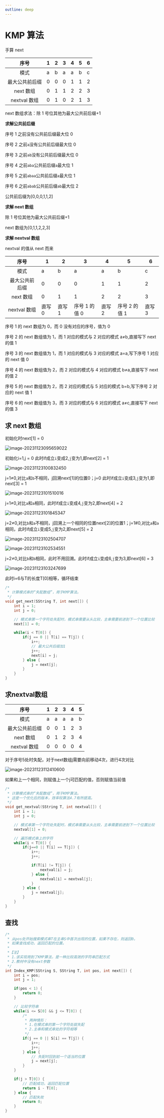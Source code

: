 ```yaml
---
outline: deep
---
```


# KMP 算法

手算 next

|      序号      | 1   | 2   | 3   | 4   | 5   | 6   |
| :------------: | --- | --- | --- | --- | --- | --- |
|      模式      | a   | b   | a   | a   | b   | c   |
| 最大公共前后缀 | 0   | 0   | 0   | 1   | 1   | 2   |
|   next 数组    | 0   | 1   | 1   | 2   | 2   | 3   |
|  nextval 数组  | 0   | 1   | 0   | 2   | 1   | 3   |

next 数组求法：除 1 号位其他为最大公共前后缀+1

**求解公共前后缀**

序号 1 之前没有公共前后缀最大位 0

序号 2 之前`a`没有公共前后缀最大位 0

序号 3 之前`ab`没有公共前后缀最大位 0

序号 4 之前`aba`公共前后缀`a`最大位 1

序号 5 之前`abaa`公共前后缀`a`最大位 1

序号 6 之前`abab`公共前后缀`ab`最大位 2

公共前后缀为[0,0,0,1,1,2]

**求解 next 数组**

除 1 号位其他为最大公共前后缀+1

next 数组为[0,1,1,2,2,3]

**求解 nextval 数组**

nextval 的值从 next 而来

|      序号      | 1      | 2      | 3             | 4      | 5             | 6      |
| :------------: | ------ | ------ | ------------- | ------ | ------------- | ------ |
|      模式      | a      | b      | a             | a      | b             | c      |
| 最大公共前后缀 | 0      | 0      | 0             | 1      | 1             | 2      |
|   next 数组    | 0      | 1      | 1             | 2      | 2             | 3      |
|  nextval 数组  | 直写 0 | 直写 1 | 序号 1 的值 0 | 直写 2 | 序号 2 的值 1 | 直写 3 |

序号 1 的 next 数组为 0，而 0 没有对应的序号，值为 0

序号 2 的 next 数组值为 1，而 1 对应的模式与 2 对应的模式 a≠b,直接写下 next 的值 1

序号 3 的 next 数组值为 1，而 1 对应的模式与 3 对应的模式 a=a,写下序号 1 对应的 next 值 0

序号 4 的 next 数组值为 2，而 2 对应的模式与 4 对应的模式 b≠a,直接写下 next 的值 2

序号 5 的 next 数组值为 2，而 2 对应的模式与 5 对应的模式 b=b,写下序号 2 对应的 next 值 1

序号 6 的 next 数组值为 3，而 3 对应的模式与 6 对应的模式 a≠c,直接写下 next 的值 3

## 求 next 数组

初始化时next[1] = 0

![image-20231123095659022](./assets/image-20231123095659022.png)

初始化i=1,j = 0 此时if成立`i`变成2,`j`变为1,即next[2] = 1

![image-20231123100832450](./assets/image-20231123100832450.png)

j=1≠0,对比`a`和`b`不相同，j回溯next[1]的位置0；j=0 此时if成立`i`变成3,`j`变为1,即next[3] = 1

![image-20231123101510016](./assets/image-20231123101510016.png)

j=1≠0,对比`a`和`a`相同，此时if成立`i`变成4,`j`变为2,即next[4] = 2

![image-20231123101845347](./assets/image-20231123101845347.png)

j=2≠0,对比`b`和`a`不相同，j回溯上一个相同的位置next[2]的位置1；j=1#0,对比`a`和`a`相同，此时if成立`i`变成5,`j`变为2,即next[5] = 2

![image-20231123102504707](./assets/image-20231123102504707.png)

![image-20231123102534551](./assets/image-20231123102534551.png)

j=2≠0,对比`b`和`b`相同，此时不用回溯。此时if成立`i`变成6,`j`变为3,即next[6] = 3

![image-20231123103247699](./assets/image-20231123103247699.png)

此时i=6与T的长度T[0]相等，循环结束

```c
/*
 * 计算模式串的“失配数组”，用于KMP算法。
 */
void get_next(SString T, int next[]) {
    int i = 1;
    int j = 0;

    // 模式串第一个字符处失配时，模式串需要从头比较，主串需要前进到下一个位置比较
    next[1] = 0;

    while(i < T[0]) {
        if(j == 0 || T[i] == T[j]) {
            i++;
            // 最大公共后缀加1
            j++;
            next[i] = j;
        } else {
            j = next[j];
        }
    }
}
```

## 求nextval数组
|      序号      | 1    | 2    | 3    | 4    | 5    |
| :------------: | ---- | ---- | ---- | ---- | ---- |
|      模式      | a    | a    | a    | a    | b    |
| 最大公共前后缀 | 0    | 0    | 1    | 2    | 3    |
|   next 数组    | 0    | 1    | 2    | 3    | 4    |
|  nextval 数组  | 0    | 0    | 0    | 0    | 4    |

对于序号5处时失配，对于next数组j需要向前移动4次，进行4次对比

![image-20231123112410600](./assets/image-20231123112410600.png)

如果和上一个相同，则赋值上一个j可匹配的值，否则赋值当前值


```c
/*
 * 计算模式串的“失配数组”，用于KMP算法。
 * 这是一个优化后的版本，效率较算法4.7有所提高。
 */
void get_nextval(SString T, int nextval[]) {
    int i = 1;
    int j = 0;

    // 模式串第一个字符处失配时，模式串需要从头比较，主串需要前进到下一个位置比较
    nextval[1] = 0;

    // 遍历模式串上的字符
    while(i < T[0]) {
        if(j==0 || T[i] == T[j]) {
            i++;
            j++;

            if(T[i] != T[j]) {
                nextval[i] = j;
            } else {
                nextval[i] = nextval[j];
            }
        } else {
            j = nextval[j];
        }
    }
}
```

## 查找

```c
/*
 * 从pos处开始搜索模式串T在主串S中首次出现的位置，如果不存在，则返回0。
 * 如果查找成功，返回匹配的位置。
 *
 *【注】
 * 1.该实现用到了KMP算法，是一种比较高效的字符串匹配方式
 * 2.教材中没有next参数
 */
int Index_KMP(SString S, SString T, int pos, int next[]) {
    int i = pos;
    int j = 1;

    if(pos < 1) {
        return 0;
    }

    // 比较字符串
    while(i <= S[0] && j <= T[0]) {
        /*
         * 两种情形：
         * 1.在模式串的第一个字符处就失配
         * 2.主串和模式串处的字符相等
         */
        if(j == 0 || S[i] == T[j]) {
            i++;
            j++;
        } else {
            // 失配时回到前一个适当的位置
            j = next[j];
        }
    }

    if(j > T[0]) {
        // 匹配成功，返回匹配位置
        return i - T[0];
    } else {
        // 匹配失败
        return 0;
    }
}
```

